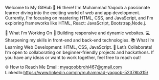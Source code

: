 Welcome to My GitHub 👋
Hi there! I'm Muhammad Yaqoob a passionate learner diving into the exciting world of web and app development. Currently, I'm focusing on mastering HTML, CSS, and JavaScript, and I'm exploring frameworks like HTML, React: JavaScript, Bootstrap,Node.j.

📌 What I'm Working On
🚀 Building responsive and dynamic websites.
💻 Sharpening my skills in front-end and back-end technologies.
📚 What I’m Learning
Web Development: HTML, CSS, JavaScript.
🤝 Let’s Collaborate!
I’m open to collaborating on beginner-friendly projects and hackathons. If you have any ideas or want to work together, feel free to reach out!

🌐 How to Reach Me
Email: myaqoobbrohi467@gmail.com 
LinkedIn:https://www.linkedin.com/in/muhammad-yaqoob-52378b315/

